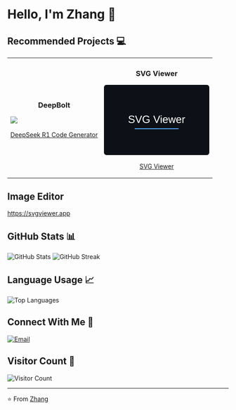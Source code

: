 # Hello, I'm Zhang 👋

## Recommended Projects 💻

<table>
  <tr>
    <td>
      <h3 align="center">DeepBolt</h3>
      <a href="https://github.com/sing1ee/deepseekCoder">
        <img src="https://github-readme-stats.vercel.app/api/pin/?username=sing1ee&repo=deepseekCoder&theme=dark" />
      </a>
      <p align="center"><a href="https://deepbolt.xyz">DeepSeek R1 Code Generator</a></p>
    </td>
    <td>
      <h3 align="center">SVG Viewer</h3>
      <div align="center">
        <img src="assets/svg-viewer.svg" width="240" height="160" alt="SVG Viewer" />
        <p align="center"><a href="https://svgviewer.app">SVG Viewer</a></p>
      </div>
    </td>
  </tr>
</table>

## Image Editor
https://svgviewer.app

## GitHub Stats 📊

<img src="https://github-readme-stats.vercel.app/api?username=ZhangVampire&show_icons=true&theme=radical" alt="GitHub Stats" />

<img src="https://github-readme-streak-stats.herokuapp.com/?user=ZhangVampire&theme=dark" alt="GitHub Streak" />

## Language Usage 📈

<img src="https://github-readme-stats.vercel.app/api/top-langs/?username=ZhangVampire&layout=compact&theme=radical" alt="Top Languages" />

## Connect With Me 📱

[![Email](https://img.shields.io/badge/-Email-D14836?style=flat-square&logo=gmail&logoColor=white)](vampirenalan@gmail.com)

## Visitor Count 👀

![Visitor Count](https://profile-counter.glitch.me/ZhangVampire/count.svg)

---

⭐️ From [Zhang](https://github.com/ZhangVampire)

